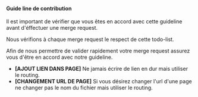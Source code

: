 #### Guide line de contribution

Il est important de vérifier que vous êtes en accord avec cette guideline avant d'éffectuer une merge request.

Nous vérifions à chaque merge request le respect de cette todo-list.

Afin de nous permettre de valider rapidement votre merge request assurez vous d'être en accord avec notre guideline.

- **[AJOUT LIEN DANS PAGE]** Ne jamais écrire de lien en dur mais utiliser le routing.
- **[CHANGEMENT URL DE PAGE]** Si vous désirez changer l'url d'une page ne changer pas le nom du fichier mais utiliser le routing.
